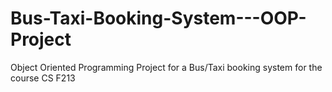 # Bus-Taxi-Booking-System---OOP-Project
Object Oriented Programming Project for a Bus/Taxi booking system for the course CS F213
